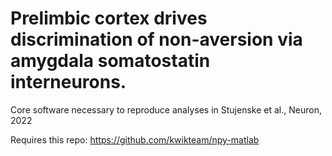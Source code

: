 # Prelimbic cortex drives discrimination of non-aversion via amygdala somatostatin interneurons.

Core software necessary to reproduce analyses in Stujenske et al., Neuron, 2022

Requires this repo: https://github.com/kwikteam/npy-matlab
